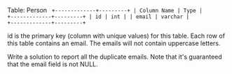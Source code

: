 Table: Person
<code>
+-------------+---------+
| Column Name | Type    |
+-------------+---------+
| id          | int     |
| email       | varchar |
+-------------+---------+
</code>

id is the primary key (column with unique values) for this table.
Each row of this table contains an email. The emails will not contain uppercase letters.
 

Write a solution to report all the duplicate emails. Note that it's guaranteed that the email field is not NULL.
